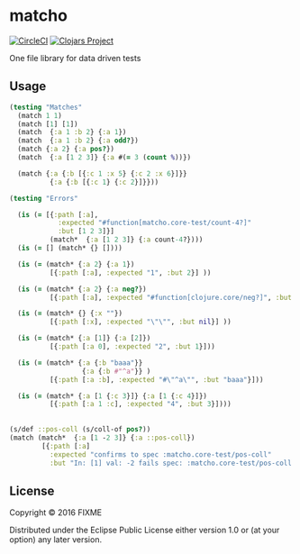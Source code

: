 # matcho

[![CircleCI](https://circleci.com/gh/HealthSamurai/matcho.svg?style=svg)](https://circleci.com/gh/HealthSamurai/matcho)
[![Clojars Project](https://img.shields.io/clojars/v/matcho.svg)](https://clojars.org/matcho)

One file library for data driven tests

## Usage

```clj
(testing "Matches"
  (match 1 1)
  (match [1] [1])
  (match  {:a 1 :b 2} {:a 1})
  (match  {:a 1 :b 2} {:a odd?})
  (match {:a 2} {:a pos?})
  (match  {:a [1 2 3]} {:a #(= 3 (count %))})

  (match {:a {:b [{:c 1 :x 5} {:c 2 :x 6}]}}
          {:a {:b [{:c 1} {:c 2}]}}))

(testing "Errors"

  (is (= [{:path [:a],
            :expected "#function[matcho.core-test/count-4?]"
            :but [1 2 3]}]
          (match*  {:a [1 2 3]} {:a count-4?})))
  (is (= [] (match* {} [])))

  (is (= (match* {:a 2} {:a 1})
          [{:path [:a], :expected "1", :but 2}] ))

  (is (= (match* {:a 2} {:a neg?})
          [{:path [:a], :expected "#function[clojure.core/neg?]", :but 2}]))

  (is (= (match* {} {:x ""})
          [{:path [:x], :expected "\"\"", :but nil}] ))

  (is (= (match* {:a [1]} {:a [2]})
          [{:path [:a 0], :expected "2", :but 1}]))

  (is (= (match* {:a {:b "baaa"}}
                  {:a {:b #"^a"}} )
          [{:path [:a :b], :expected "#\"^a\"", :but "baaa"}]))

  (is (= (match* {:a [1 {:c 3}]} {:a [1 {:c 4}]})
          [{:path [:a 1 :c], :expected "4", :but 3}])))
          
          
(s/def ::pos-coll (s/coll-of pos?))
(match (match*  {:a [1 -2 3]} {:a ::pos-coll})
        [{:path [:a]
          :expected "confirms to spec :matcho.core-test/pos-coll"
          :but "In: [1] val: -2 fails spec: :matcho.core-test/pos-coll predicate: pos?\n"}])
```

## License

Copyright © 2016 FIXME

Distributed under the Eclipse Public License either version 1.0 or (at
your option) any later version.
